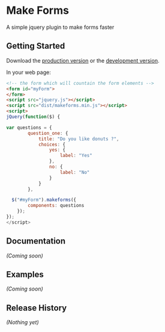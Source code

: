 # Make Forms

A simple jquery plugin to make forms faster

## Getting Started

Download the [production version][min] or the [development version][max].

[min]: https://raw.github.com/lambda2/MakeForms/master/dist/jquery.makeforms.min.js
[max]: https://raw.github.com/lambda2/MakeForms/master/dist/jquery.makeforms.js

In your web page:

```html
<!-- the form which will countain the form elements -->
<form id="myForm">
</form>
<script src="jquery.js"></script>
<script src="dist/makeforms.min.js"></script>
<script>
jQuery(function($) {

var questions = {
        question_one: {
            title: "Do you like donuts ?",
            choices: {
                yes: {
                    label: "Yes"
                },
                no: {
                    label: "No"
                }
            }
        },

  $("#myForm").makeforms({
        components: questions
    });
});
</script>
```

## Documentation
_(Coming soon)_

## Examples
_(Coming soon)_

## Release History
_(Nothing yet)_
